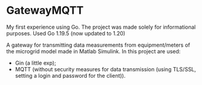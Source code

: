 # GatewayMQTT

My first experience using Go. The project was made solely for informational purposes.
Used Go 1.19.5 (now updated to 1.20)

A gateway for transmitting data measurements from equipment/meters of the microgrid model made in Matlab Simulink.
In this project are used:
  - Gin (a little exp);
  - MQTT (without security measures for data transmission (using TLS/SSL, setting a login and password for the client)).


